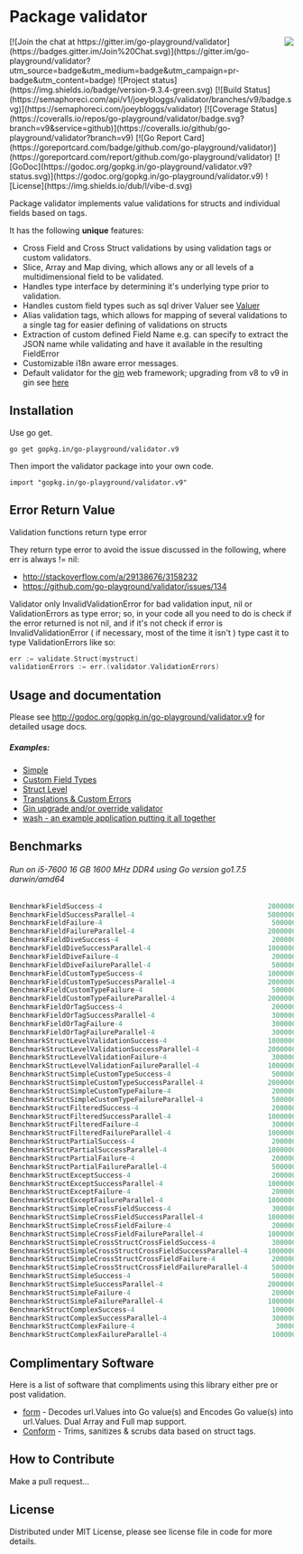 Package validator
================
<img align="right" src="https://raw.githubusercontent.com/go-playground/validator/v9/logo.png">
[![Join the chat at https://gitter.im/go-playground/validator](https://badges.gitter.im/Join%20Chat.svg)](https://gitter.im/go-playground/validator?utm_source=badge&utm_medium=badge&utm_campaign=pr-badge&utm_content=badge)
![Project status](https://img.shields.io/badge/version-9.3.4-green.svg)
[![Build Status](https://semaphoreci.com/api/v1/joeybloggs/validator/branches/v9/badge.svg)](https://semaphoreci.com/joeybloggs/validator)
[![Coverage Status](https://coveralls.io/repos/go-playground/validator/badge.svg?branch=v9&service=github)](https://coveralls.io/github/go-playground/validator?branch=v9)
[![Go Report Card](https://goreportcard.com/badge/github.com/go-playground/validator)](https://goreportcard.com/report/github.com/go-playground/validator)
[![GoDoc](https://godoc.org/gopkg.in/go-playground/validator.v9?status.svg)](https://godoc.org/gopkg.in/go-playground/validator.v9)
![License](https://img.shields.io/dub/l/vibe-d.svg)

Package validator implements value validations for structs and individual fields based on tags.

It has the following **unique** features:

-   Cross Field and Cross Struct validations by using validation tags or custom validators.  
-   Slice, Array and Map diving, which allows any or all levels of a multidimensional field to be validated.  
-   Handles type interface by determining it's underlying type prior to validation.
-   Handles custom field types such as sql driver Valuer see [Valuer](https://golang.org/src/database/sql/driver/types.go?s=1210:1293#L29)
-   Alias validation tags, which allows for mapping of several validations to a single tag for easier defining of validations on structs
-   Extraction of custom defined Field Name e.g. can specify to extract the JSON name while validating and have it available in the resulting FieldError
-   Customizable i18n aware error messages.
-   Default validator for the [gin](https://github.com/gin-gonic/gin) web framework; upgrading from v8 to v9 in gin see [here](https://github.com/go-playground/validator/tree/v9/examples/gin-upgrading-overriding)

Installation
------------

Use go get.

	go get gopkg.in/go-playground/validator.v9

Then import the validator package into your own code.

	import "gopkg.in/go-playground/validator.v9"

Error Return Value
-------

Validation functions return type error

They return type error to avoid the issue discussed in the following, where err is always != nil:

* http://stackoverflow.com/a/29138676/3158232
* https://github.com/go-playground/validator/issues/134

Validator only InvalidValidationError for bad validation input, nil or ValidationErrors as type error; so, in your code all you need to do is check if the error returned is not nil, and if it's not check if error is InvalidValidationError ( if necessary, most of the time it isn't ) type cast it to type ValidationErrors like so:

```go
err := validate.Struct(mystruct)
validationErrors := err.(validator.ValidationErrors)
 ```

Usage and documentation
------

Please see http://godoc.org/gopkg.in/go-playground/validator.v9 for detailed usage docs.

##### Examples:

- [Simple](https://github.com/go-playground/validator/blob/v9/examples/simple/main.go)
- [Custom Field Types](https://github.com/go-playground/validator/blob/v9/examples/custom/main.go)
- [Struct Level](https://github.com/go-playground/validator/blob/v9/examples/struct-level/main.go)
- [Translations & Custom Errors](https://github.com/go-playground/validator/blob/v9/examples/translations/main.go)
- [Gin upgrade and/or override validator](https://github.com/go-playground/validator/tree/v9/examples/gin-upgrading-overriding)
- [wash - an example application putting it all together](https://github.com/bluesuncorp/wash)

Benchmarks
------
###### Run on i5-7600 16 GB 1600 MHz DDR4 using Go version go1.7.5 darwin/amd64
```go
BenchmarkFieldSuccess-4                                       	20000000	        84.7 ns/op	       0 B/op	       0 allocs/op
BenchmarkFieldSuccessParallel-4                               	50000000	        31.0 ns/op	       0 B/op	       0 allocs/op
BenchmarkFieldFailure-4                                       	 5000000	       299 ns/op	     208 B/op	       4 allocs/op
BenchmarkFieldFailureParallel-4                               	20000000	       104 ns/op	     208 B/op	       4 allocs/op
BenchmarkFieldDiveSuccess-4                                   	 2000000	       637 ns/op	     201 B/op	      11 allocs/op
BenchmarkFieldDiveSuccessParallel-4                           	10000000	       191 ns/op	     201 B/op	      11 allocs/op
BenchmarkFieldDiveFailure-4                                   	 2000000	       895 ns/op	     412 B/op	      16 allocs/op
BenchmarkFieldDiveFailureParallel-4                           	 5000000	       280 ns/op	     412 B/op	      16 allocs/op
BenchmarkFieldCustomTypeSuccess-4                             	10000000	       222 ns/op	      32 B/op	       2 allocs/op
BenchmarkFieldCustomTypeSuccessParallel-4                     	20000000	        70.9 ns/op	      32 B/op	       2 allocs/op
BenchmarkFieldCustomTypeFailure-4                             	 5000000	       313 ns/op	     208 B/op	       4 allocs/op
BenchmarkFieldCustomTypeFailureParallel-4                     	20000000	       103 ns/op	     208 B/op	       4 allocs/op
BenchmarkFieldOrTagSuccess-4                                  	 2000000	       743 ns/op	      16 B/op	       1 allocs/op
BenchmarkFieldOrTagSuccessParallel-4                          	 3000000	       485 ns/op	      16 B/op	       1 allocs/op
BenchmarkFieldOrTagFailure-4                                  	 3000000	       530 ns/op	     224 B/op	       5 allocs/op
BenchmarkFieldOrTagFailureParallel-4                          	 3000000	       402 ns/op	     224 B/op	       5 allocs/op
BenchmarkStructLevelValidationSuccess-4                       	10000000	       216 ns/op	      32 B/op	       2 allocs/op
BenchmarkStructLevelValidationSuccessParallel-4               	20000000	        68.4 ns/op	      32 B/op	       2 allocs/op
BenchmarkStructLevelValidationFailure-4                       	 3000000	       517 ns/op	     304 B/op	       8 allocs/op
BenchmarkStructLevelValidationFailureParallel-4               	10000000	       169 ns/op	     304 B/op	       8 allocs/op
BenchmarkStructSimpleCustomTypeSuccess-4                      	 5000000	       385 ns/op	      32 B/op	       2 allocs/op
BenchmarkStructSimpleCustomTypeSuccessParallel-4              	20000000	       108 ns/op	      32 B/op	       2 allocs/op
BenchmarkStructSimpleCustomTypeFailure-4                      	 2000000	       700 ns/op	     424 B/op	       9 allocs/op
BenchmarkStructSimpleCustomTypeFailureParallel-4              	 5000000	       241 ns/op	     440 B/op	      10 allocs/op
BenchmarkStructFilteredSuccess-4                              	 2000000	       606 ns/op	     288 B/op	       9 allocs/op
BenchmarkStructFilteredSuccessParallel-4                      	10000000	       198 ns/op	     288 B/op	       9 allocs/op
BenchmarkStructFilteredFailure-4                              	 3000000	       473 ns/op	     256 B/op	       7 allocs/op
BenchmarkStructFilteredFailureParallel-4                      	10000000	       158 ns/op	     256 B/op	       7 allocs/op
BenchmarkStructPartialSuccess-4                               	 2000000	       561 ns/op	     256 B/op	       6 allocs/op
BenchmarkStructPartialSuccessParallel-4                       	10000000	       176 ns/op	     256 B/op	       6 allocs/op
BenchmarkStructPartialFailure-4                               	 2000000	       803 ns/op	     480 B/op	      11 allocs/op
BenchmarkStructPartialFailureParallel-4                       	 5000000	       255 ns/op	     480 B/op	      11 allocs/op
BenchmarkStructExceptSuccess-4                                	 2000000	       868 ns/op	     496 B/op	      12 allocs/op
BenchmarkStructExceptSuccessParallel-4                        	10000000	       156 ns/op	     240 B/op	       5 allocs/op
BenchmarkStructExceptFailure-4                                	 2000000	       731 ns/op	     464 B/op	      10 allocs/op
BenchmarkStructExceptFailureParallel-4                        	10000000	       236 ns/op	     464 B/op	      10 allocs/op
BenchmarkStructSimpleCrossFieldSuccess-4                      	 3000000	       412 ns/op	      72 B/op	       3 allocs/op
BenchmarkStructSimpleCrossFieldSuccessParallel-4              	10000000	       121 ns/op	      72 B/op	       3 allocs/op
BenchmarkStructSimpleCrossFieldFailure-4                      	 2000000	       661 ns/op	     304 B/op	       8 allocs/op
BenchmarkStructSimpleCrossFieldFailureParallel-4              	10000000	       202 ns/op	     304 B/op	       8 allocs/op
BenchmarkStructSimpleCrossStructCrossFieldSuccess-4           	 3000000	       583 ns/op	      80 B/op	       4 allocs/op
BenchmarkStructSimpleCrossStructCrossFieldSuccessParallel-4   	10000000	       167 ns/op	      80 B/op	       4 allocs/op
BenchmarkStructSimpleCrossStructCrossFieldFailure-4           	 2000000	       852 ns/op	     320 B/op	       9 allocs/op
BenchmarkStructSimpleCrossStructCrossFieldFailureParallel-4   	 5000000	       257 ns/op	     320 B/op	       9 allocs/op
BenchmarkStructSimpleSuccess-4                                	 5000000	       240 ns/op	       0 B/op	       0 allocs/op
BenchmarkStructSimpleSuccessParallel-4                        	20000000	        70.7 ns/op	       0 B/op	       0 allocs/op
BenchmarkStructSimpleFailure-4                                	 2000000	       657 ns/op	     424 B/op	       9 allocs/op
BenchmarkStructSimpleFailureParallel-4                        	10000000	       210 ns/op	     424 B/op	       9 allocs/op
BenchmarkStructComplexSuccess-4                               	 1000000	      1395 ns/op	     128 B/op	       8 allocs/op
BenchmarkStructComplexSuccessParallel-4                       	 3000000	       387 ns/op	     128 B/op	       8 allocs/op
BenchmarkStructComplexFailure-4                               	  300000	      4650 ns/op	    3040 B/op	      53 allocs/op
BenchmarkStructComplexFailureParallel-4                       	 1000000	      1372 ns/op	    3040 B/op	      53 allocs/op
```

Complimentary Software
----------------------

Here is a list of software that compliments using this library either pre or post validation.

* [form](https://github.com/go-playground/form) - Decodes url.Values into Go value(s) and Encodes Go value(s) into url.Values. Dual Array and Full map support.
* [Conform](https://github.com/leebenson/conform) - Trims, sanitizes & scrubs data based on struct tags.

How to Contribute
------

Make a pull request...

License
------
Distributed under MIT License, please see license file in code for more details.
